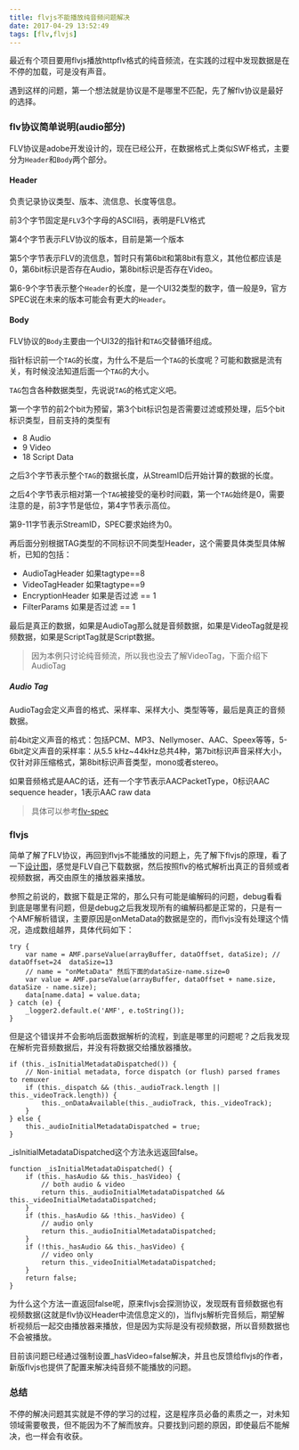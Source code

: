```yaml
---
title: flvjs不能播放纯音频问题解决
date: 2017-04-29 13:52:49
tags: [flv,flvjs]
---
```

最近有个项目要用flvjs播放httpflv格式的纯音频流，在实践的过程中发现数据是在不停的加载，可是没有声音。
<!-- more -->
遇到这样的问题，第一个想法就是协议是不是哪里不匹配，先了解flv协议是最好的选择。

### flv协议简单说明(audio部分)
FLV协议是adobe开发设计的，现在已经公开，在数据格式上类似SWF格式，主要分为`Header`和`Body`两个部分。

#### Header

负责记录协议类型、版本、流信息、长度等信息。

前3个字节固定是`FLV`3个字母的ASCII码，表明是FLV格式

第4个字节表示FLV协议的版本，目前是第一个版本

第5个字节表示FLV的流信息，暂时只有第6bit和第8bit有意义，其他位都应该是0，第6bit标识是否存在Audio，第8bit标识是否存在Video。

第6-9个字节表示整个`Header`的长度，是一个UI32类型的数字，值一般是9，官方SPEC说在未来的版本可能会有更大的`Header`。

#### Body

FLV协议的`Body`主要由一个UI32的指针和`TAG`交替循环组成。

指针标识前一个`TAG`的长度，为什么不是后一个`TAG`的长度呢？可能和数据是流有关，有时候没法知道后面一个`TAG`的大小。

`TAG`包含各种数据类型，先说说`TAG`的格式定义吧。

第一个字节的前2个bit为预留，第3个bit标识包是否需要过滤或预处理，后5个bit标识类型，目前支持的类型有

- 8 Audio
- 9 Video
- 18 Script Data

之后3个字节表示整个`TAG`的数据长度，从StreamID后开始计算的数据的长度。

之后4个字节表示相对第一个`TAG`被接受的毫秒时间戳，第一个`TAG`始终是0，需要注意的是，前3字节是低位，第4字节表示高位。

第9-11字节表示StreamID，SPEC要求始终为0。

再后面分别根据TAG类型的不同标识不同类型Header，这个需要具体类型具体解析，已知的包括：

- AudioTagHeader 如果tagtype==8
- VideoTagHeader 如果tagtype==9
- EncryptionHeader 如果是否过滤 == 1
- FilterParams 如果是否过滤 == 1

最后是真正的数据，如果是AudioTag那么就是音频数据，如果是VideoTag就是视频数据，如果是ScriptTag就是Script数据。

> 因为本例只讨论纯音频流，所以我也没去了解VideoTag，下面介绍下AudioTag

##### Audio Tag

AudioTag会定义声音的格式、采样率、采样大小、类型等等，最后是真正的音频数据。

前4bit定义声音的格式：包括PCM、MP3、Nellymoser、AAC、Speex等等，5-6bit定义声音的采样率：从5.5 kHz~44kHz总共4种，第7bit标识声音采样大小，仅针对非压缩格式，第8bit标识声音类型，mono或者stereo。

如果音频格式是AAC的话，还有一个字节表示AACPacketType，0标识AAC sequence header，1表示AAC raw data

>具体可以参考[flv-spec](https://www.adobe.com/content/dam/Adobe/en/devnet/flv/pdfs/video_file_format_spec_v10.pdf)

### flvjs
简单了解了FLV协议，再回到flvjs不能播放的问题上，先了解下flvjs的原理，看了一下[设计图](https://github.com/Bilibili/flv.js/blob/master/docs/design.md)，感觉是FLV自己下载数据，然后按照flv的格式解析出真正的音频或者视频数据，再交由原生的播放器来播放。

参照之前说的，数据下载是正常的，那么只有可能是编解码的问题，debug看看到底是哪里有问题，但是debug之后我发现所有的编解码都是正常的，只是有一个AMF解析错误，主要原因是onMetaData的数据是空的，而flvjs没有处理这个情况，造成数组越界，具体代码如下：

```
try {
    var name = AMF.parseValue(arrayBuffer, dataOffset, dataSize); // dataOffset=24  dataSize=13
    // name = "onMetaData" 然后下面的dataSize-name.size=0
    var value = AMF.parseValue(arrayBuffer, dataOffset + name.size, dataSize - name.size);
    data[name.data] = value.data;
} catch (e) {
    _logger2.default.e('AMF', e.toString());
}
```

但是这个错误并不会影响后面数据解析的流程，到底是哪里的问题呢？之后我发现在解析完音频数据后，并没有将数据交给播放器播放。

```
if (this._isInitialMetadataDispatched()) {
    // Non-initial metadata, force dispatch (or flush) parsed frames to remuxer
    if (this._dispatch && (this._audioTrack.length || this._videoTrack.length)) {
        this._onDataAvailable(this._audioTrack, this._videoTrack);
    }
} else {
    this._audioInitialMetadataDispatched = true;
}
```

_isInitialMetadataDispatched这个方法永远返回false。

```
function _isInitialMetadataDispatched() {
    if (this._hasAudio && this._hasVideo) {
        // both audio & video
        return this._audioInitialMetadataDispatched && this._videoInitialMetadataDispatched;
    }
    if (this._hasAudio && !this._hasVideo) {
        // audio only
        return this._audioInitialMetadataDispatched;
    }
    if (!this._hasAudio && this._hasVideo) {
        // video only
        return this._videoInitialMetadataDispatched;
    }
    return false;
}
```

为什么这个方法一直返回false呢，原来flvjs会探测协议，发现既有音频数据也有视频数据(这就是flv协议Header中流信息定义的)，当flvjs解析完音频后，期望解析视频后一起交由播放器来播放，但是因为实际是没有视频数据，所以音频数据也不会被播放。

目前该问题已经通过强制设置_hasVideo=false解决，并且也反馈给flvjs的作者，新版flvjs也提供了配置来解决纯音频不能播放的问题。

### 总结
不停的解决问题其实就是不停的学习的过程，这是程序员必备的素质之一，对未知领域需要敬畏，但不能因为不了解而放弃。只要找到问题的原因，即使最后不能解决，也一样会有收获。



